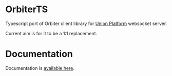 # OrbiterTS

Typescript port of Orbiter client library for [Union Platform](http://www.unionplatform.com/) websocket server.

Current aim is for it to be a 1:1 replacement.

# Documentation

Documentation is [available here](https://armandn.github.io/OrbiterTS/docs/).

